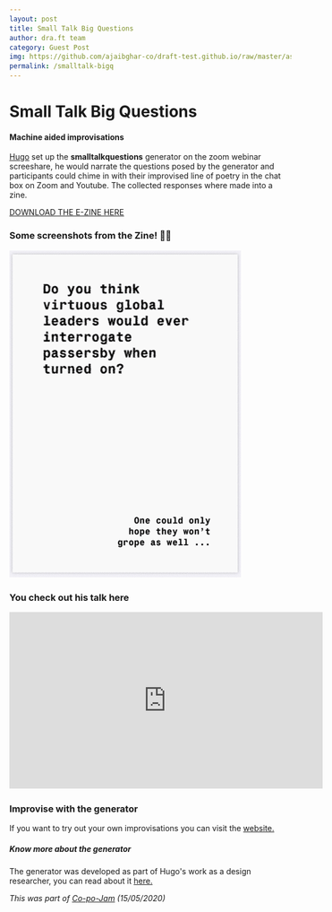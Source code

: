 ```yaml
---
layout: post
title: Small Talk Big Questions
author: dra.ft team
category: Guest Post
img: https://github.com/ajaibghar-co/draft-test.github.io/raw/master/assets/images/STBQ.png
permalink: /smalltalk-bigq
---
```


# Small Talk Big Questions
#### Machine aided improvisations

[Hugo](http://hugopilate.com) set up the **smalltalkquestions** generator on the zoom webinar screeshare, he would narrate the questions posed by the generator and participants could chime in with their improvised line of poetry in the chat box on Zoom and Youtube. The collected responses where made into a zine.  

[DOWNLOAD THE E-ZINE HERE](https://github.com/ajaibghar-co/draft-test.github.io/raw/master/assets/SmallTalkBigQuestions_CoPojam2020.pdf)

### Some screenshots from the Zine! 📖📝
![gif of zine images](/assets/images/stbq-small-slow2.gif)

### You check out his talk here  
<iframe width="560" height="315" src="https://www.youtube.com/embed/uheWC-9Ren4?start=1132&end=1859" frameborder="0" allow="accelerometer; autoplay; encrypted-media; gyroscope; picture-in-picture" allowfullscreen></iframe>

### Improvise with the generator
If you want to try out your own improvisations you can visit the [website.](http://smalltalkbigquestions.today/)

##### Know more about the generator
The generator was developed as part of Hugo's work as a design researcher, you can read about it [here.](https://medium.com/hello-qs/automation-design-sprints-e7fdbe88fe89)

*This was part of [Co-po-Jam](/copojam1) (15/05/2020)* 
